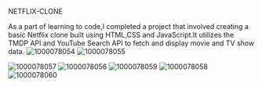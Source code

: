 NETFLIX-CLONE

As a part of learning to code,I completed a project that involved creating a basic Netflix clone built using HTML,CSS and JavaScript.It utilizes the TMDP API and YouTube Search API to fetch and display movie and TV show data.
![1000078054](https://github.com/user-attachments/assets/9b3a929b-3a66-4cfa-9a6c-c5b196d896ab)
![1000078055](https://github.com/user-attachments/assets/ac28d461-8e4b-4f14-8452-3733be896773)

![1000078057](https://github.com/user-attachments/assets/e000d0f7-0d71-499e-8722-2f5083a282fd)
![1000078056](https://github.com/user-attachments/assets/ca854eac-c71d-4be8-96f2-29c1cc38ef7c)
![1000078059](https://github.com/user-attachments/assets/0506ba1e-f0c7-44c6-a773-aa94878928a5)
![1000078058](https://github.com/user-attachments/assets/e2a81ac9-5ccb-46f1-99ff-2a6ec308c780)
![1000078060](https://github.com/user-attachments/assets/a0b14294-133e-464e-b140-c3e376cee5a9)
